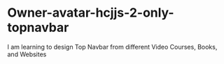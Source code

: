 # Owner-avatar-hcjjs-2-only-topnavbar
I am learning to design Top Navbar from different Video Courses, Books, and Websites
